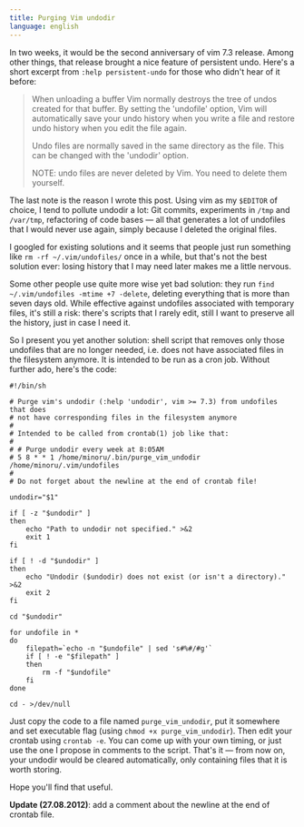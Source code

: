 ```yaml
---
title: Purging Vim undodir
language: english
---
```


In two weeks, it would be the second anniversary of vim 7.3 release. Among other
things, that release brought a nice feature of persistent undo. Here's a short
excerpt from `:help persistent-undo` for those who didn't hear of it before:

> When unloading a buffer Vim normally destroys the tree of undos created for
> that buffer.  By setting the 'undofile' option, Vim will automatically save
> your undo history when you write a file and restore undo history when you edit
> the file again.
>
> Undo files are normally saved in the same directory as the file.  This can be
> changed with the 'undodir' option.
>
> NOTE: undo files are never deleted by Vim.  You need to delete them yourself.

The last note is the reason I wrote this post. Using vim as my `$EDITOR` of
choice, I tend to pollute undodir a lot: Git commits, experiments in `/tmp` and
`/var/tmp`, refactoring of code bases — all that generates a lot of undofiles
that I would never use again, simply because I deleted the original files.

I googled for existing solutions and it seems that people just run something
like `rm -rf ~/.vim/undofiles/` once in a while, but that's not the best
solution ever: losing history that I may need later makes me a little nervous.

Some other people use quite more wise yet bad solution: they run `find
~/.vim/undofiles -mtime +7 -delete`, deleting everything that is more than
seven days old. While effective against undofiles associated with temporary
files, it's still a risk: there's scripts that I rarely edit, still I want to
preserve all the history, just in case I need it.

So I present you yet another solution: shell script that removes only those
undofiles that are no longer needed, i.e. does not have associated files in the
filesystem anymore. It is intended to be run as a cron job. Without further
ado, here's the code:

```Shell
#!/bin/sh

# Purge vim's undodir (:help 'undodir', vim >= 7.3) from undofiles that does
# not have corresponding files in the filesystem anymore
#
# Intended to be called from crontab(1) job like that:
#
# # Purge undodir every week at 8:05AM
# 5 8 * * 1 /home/minoru/.bin/purge_vim_undodir /home/minoru/.vim/undofiles
# 
# Do not forget about the newline at the end of crontab file!

undodir="$1"

if [ -z "$undodir" ]
then
    echo "Path to undodir not specified." >&2
    exit 1
fi

if [ ! -d "$undodir" ]
then
    echo "Undodir ($undodir) does not exist (or isn't a directory)." >&2
    exit 2
fi

cd "$undodir"

for undofile in *
do
    filepath=`echo -n "$undofile" | sed 's#%#/#g'`
    if [ ! -e "$filepath" ]
    then 
        rm -f "$undofile"
    fi
done

cd - >/dev/null

```

Just copy the code to a file named `purge_vim_undodir`, put it somewhere and
set executable flag (using `chmod +x purge_vim_undodir`). Then edit your
crontab using `crontab -e`. You can come up with your own timing, or just use
the one I propose in comments to the script. That's it — from now on, your
undodir would be cleared automatically, only containing files that it is worth
storing.

Hope you'll find that useful.

**Update (27.08.2012)**: add a comment about the newline at the end of crontab
file.

